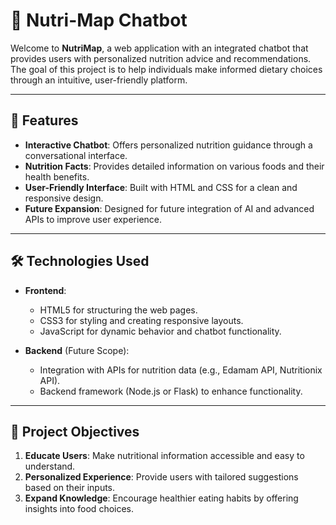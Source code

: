 # 🍎 Nutri-Map Chatbot

Welcome to **NutriMap**, a web application with an integrated chatbot that provides users with personalized nutrition advice and recommendations. The goal of this project is to help individuals make informed dietary choices through an intuitive, user-friendly platform.

---

## 🚀 Features

- **Interactive Chatbot**: Offers personalized nutrition guidance through a conversational interface.
- **Nutrition Facts**: Provides detailed information on various foods and their health benefits.
- **User-Friendly Interface**: Built with HTML and CSS for a clean and responsive design.
- **Future Expansion**: Designed for future integration of AI and advanced APIs to improve user experience.

---

## 🛠️ Technologies Used

- **Frontend**:
  - HTML5 for structuring the web pages.
  - CSS3 for styling and creating responsive layouts.
  - JavaScript for dynamic behavior and chatbot functionality.

- **Backend** (Future Scope):
  - Integration with APIs for nutrition data (e.g., Edamam API, Nutritionix API).
  - Backend framework (Node.js or Flask) to enhance functionality.

---

## 🎯 Project Objectives

1. **Educate Users**: Make nutritional information accessible and easy to understand.
2. **Personalized Experience**: Provide users with tailored suggestions based on their inputs.
3. **Expand Knowledge**: Encourage healthier eating habits by offering insights into food choices.

